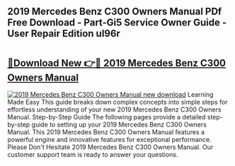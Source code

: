 ## 2019 Mercedes Benz C300 Owners Manual PDf Free Download - Part-Gi5 Service Owner Guide - User Repair Edition uI96r

# <h2><a href="http://bc12727.oget.top/?id=2019+Mercedes+Benz+C300+Owners+Manual">🔗Download New 👉🔴 2019 Mercedes Benz C300 Owners Manual</a></h2>

[![2019 Mercedes Benz C300 Owners Manual new download](https://i.imgur.com/5g1atiW.png)](http://bc12727.oget.top/?id=2019+Mercedes+Benz+C300+Owners+Manual)
Learning Made Easy This guide breaks down complex concepts into simple steps for effortless understanding of your new 2019 Mercedes Benz C300 Owners Manual. Step-by-Step Guide The following pages provide a detailed step-by-step guide to setting up your 2019 Mercedes Benz C300 Owners Manual. This 2019 Mercedes Benz C300 Owners Manual features a powerful engine and innovative features for exceptional performance. Please Don't Hesitate 2019 Mercedes Benz C300 Owners Manual. Our customer support team is ready to answer your questions.

